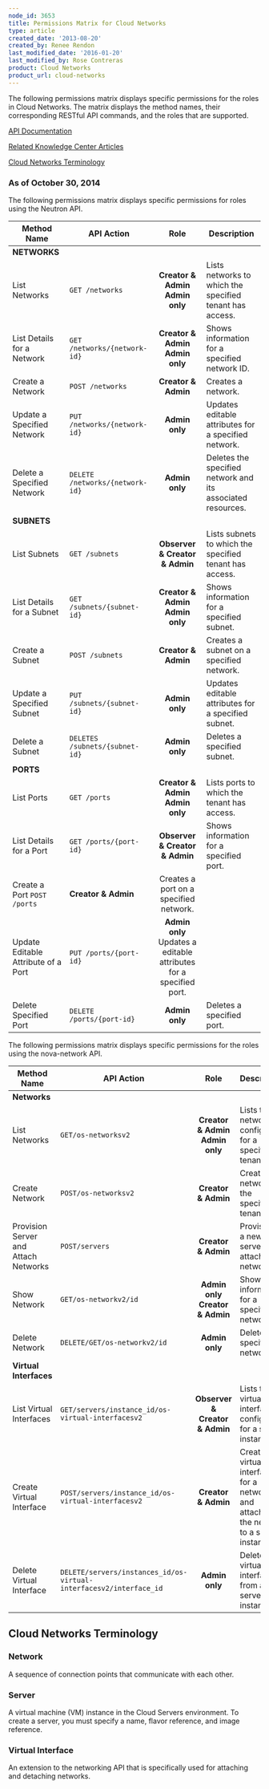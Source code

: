 ```yaml
---
node_id: 3653
title: Permissions Matrix for Cloud Networks
type: article
created_date: '2013-08-20'
created_by: Renee Rendon
last_modified_date: '2016-01-20'
last_modified_by: Rose Contreras
product: Cloud Networks
product_url: cloud-networks
---
```


The following permissions matrix displays specific permissions for the roles in Cloud Networks. The matrix displays the method names, their corresponding RESTful API commands, and the roles that are supported.

[API Documentation](https://developer.rackspace.com/docs/cloud-networks/v2/developer-guide/#document-api-reference)

[Related Knowledge Center Articles](/how-to/)

[Cloud Networks Terminology](/how-to/permissions-matrix-for-cloud-networks)

### As of October 30, 2014

The following permissions matrix displays specific permissions for roles using the Neutron API.

Method Name | API Action | Role | Description
--- | --- | :---: | ---
**NETWORKS** | | |
List Networks | ```GET /networks``` |	**Creator & Admin**	**Admin only**	| Lists networks to which the specified tenant has access.
List Details for a Network | ```GET /networks/{network-id}``` |	**Creator & Admin**	**Admin only**	| Shows information for a specified network ID.
Create a Network | ```POST /networks``` | **Creator & Admin**	| Creates a network.
Update a Specified Network | ```PUT /networks/{network-id}``` | **Admin only**	| Updates editable attributes for a specified network.
Delete a Specified Network | ```DELETE /networks/{network-id}``` | **Admin only** | Deletes the specified network and its associated resources.
**SUBNETS** | | |
List Subnets | ```GET /subnets``` | **Observer & Creator & Admin** | Lists subnets to which the specified tenant has access.
List Details for a Subnet | ```GET /subnets/{subnet-id}``` |	**Creator & Admin**	**Admin only**	| Shows information for a specified subnet.
Create a Subnet | ```POST /subnets``` | **Creator & Admin** | Creates a subnet on a specified network.
Update a Specified Subnet | ```PUT /subnets/{subnet-id}``` | **Admin only** | Updates editable attributes for a specified subnet.
Delete a Subnet	| ```DELETES /subnets/{subnet-id}``` | **Admin only** | Deletes a specified subnet.
**PORTS** | | |
List Ports | ```GET /ports``` | **Creator & Admin**	**Admin only** | Lists ports to which the tenant has access.
List Details for a Port | ```GET /ports/{port-id}``` | **Observer & Creator & Admin** | Shows information for a specified port.
Create a Port	```POST /ports``` | **Creator & Admin**	| Creates a port on a specified network.
Update Editable Attribute of a Port | ```PUT /ports/{port-id}``` | **Admin only**	Updates a editable attributes for a specified port.
Delete Specified Port | ```DELETE /ports/{port-id}``` | **Admin only** | Deletes a specified port.


The following permissions matrix displays specific permissions for the roles using the nova-network API.

Method Name | API Action | Role | Description
--- | --- | :---: | ---
**Networks** | | |
List Networks | ```GET/os-networksv2``` | **Creator & Admin**	**Admin only** | Lists the networks configured for a specified tenant ID.
Create Network | ```POST/os-networksv2``` | **Creator & Admin** | Creates a network for the specified tenant ID.
Provision Server and Attach Networks | ```POST/servers``` | **Creator & Admin**	| Provisions a new server and attaches networks.
Show Network | ```GET/os-networkv2/id``` |  **Admin only**	 **Creator & Admin**	| Shows information for a specified network ID.
Delete Network | ```DELETE/GET/os-networkv2/id``` | **Admin only** | Deletes the specified network.
**Virtual Interfaces** | | |
List Virtual Interfaces | ```GET/servers/instance_id/os-virtual-interfacesv2``` | **Observer & Creator & Admin** | Lists the virtual interfaces configured for a server instance.
Create Virtual Interface | ```POST/servers/instance_id/os-virtual-interfacesv2``` | **Creator & Admin** | Creates a virtual interface for a network and attaches the network to a server instances.
Delete Virtual Interface | ```DELETE/servers/instances_id/os-virtual-interfacesv2/interface_id``` | **Admin only** | Deletes a virtual interface from a server instance.

## Cloud Networks Terminology

### Network

A sequence of connection points that communicate with each other.

### Server

A virtual machine (VM) instance in the Cloud Servers environment. To create a server, you must specify a name, flavor reference, and image reference.

### Virtual Interface

An extension to the networking API that is specifically used for attaching and detaching networks.
